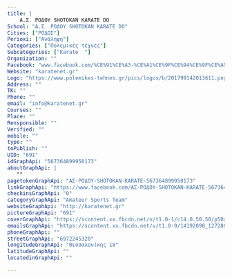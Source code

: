 ```yaml
---
title: |
    Α.Σ. ΡΟΔΟΥ SHOTOKAN KARATE DO
School: "Α.Σ. ΡΟΔΟΥ SHOTOKAN KARATE DO"
Cities: ["ΡΟΔΟΣ"]
Perioxi: ["Ανάληψη"]
Categories: ["Πολεμικές τέχνες"]
Subcategories: ["Karate  "]
Organization: ""
Facebook: "www.facebook.com/%CE%91%CE%A3-%CE%A1%CE%9F%CE%94%CE%9F%CE%A5-SHOTOKAN-KARATE-567364899950173/"
Website: "karatenet.gr"
Logo: "https://www.polemikes-tehnes.gr/pics/logos/b/201799142013611.png"
Address: ""
TK: ""
Phone: ""
email: "info@karatenet.gr"
Courses: ""
Place: ""
Rensponsible: ""
Verified: ""
mobile: ""
type: ""
toPublish: ""
UID: "691"
idGraphApi: "567364899950173"
aboutGraphApi: | 
   ""
pagetokenGraphApi: "ΑΣ-ΡΟΔΟΥ-SHOTOKAN-KARATE-567364899950173"
linkGraphApi: "https://www.facebook.com/ΑΣ-ΡΟΔΟΥ-SHOTOKAN-KARATE-567364899950173/"
checkinsGraphApi: "0"
categoryGraphApi: "Amateur Sports Team"
websiteGraphApi: "http://karatenet.gr"
pictureGraphApi: "691"
coverGraphApi: "https://scontent.xx.fbcdn.net/v/t1.0-1/c14.0.50.50/p50x50/1003975_622231814463481_504951457_n.jpg?oh=1b8e56d639ac346d3ece92e08a479ef0&amp;oe=5B0124AC"
emailsGraphApi: "https://scontent.xx.fbcdn.net/v/t1.0-9/14192098_1272807216072601_4314770920757504853_n.jpg?oh=9204fd5dd444c68b0dfca1383b494a7a&amp;oe=5B07F0CD"
phoneGraphApi: ""
streetGraphApi: "6972245320"
longitudeGraphApi: "Θεσσαλονίκης 18"
latitudeGraphApi: ""
locatedinGraphApi: ""

---
```





